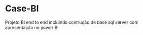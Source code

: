 # Case-BI
Projeto BI end to end incluindo contrução de base sql server com apresentação no power BI
